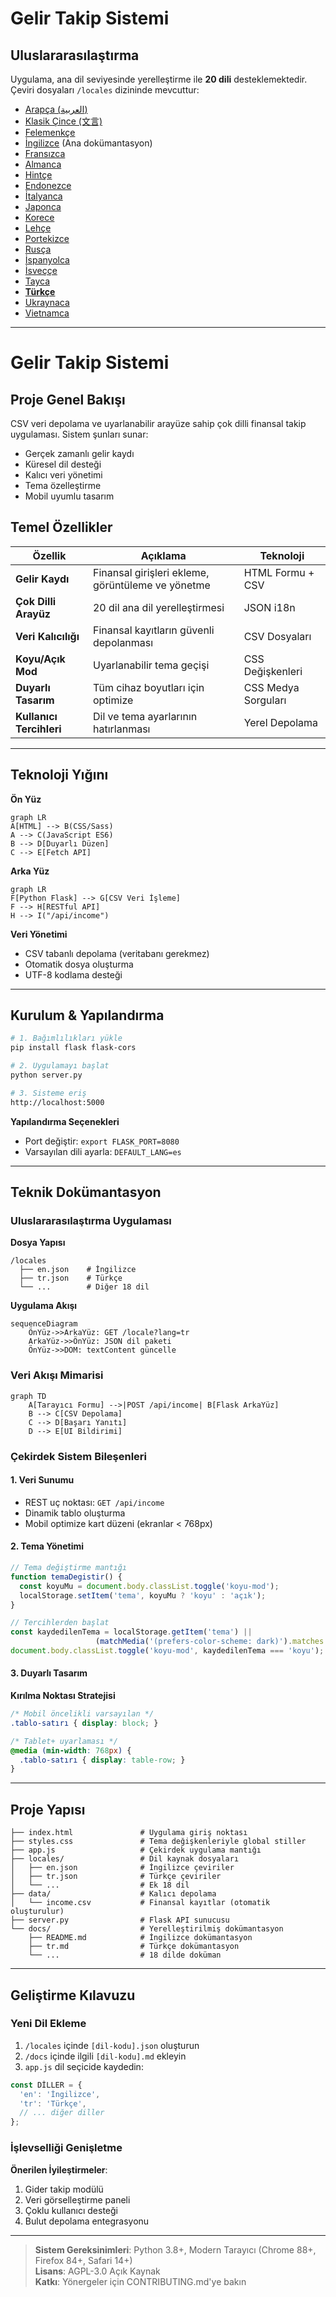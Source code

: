 # Gelir Takip Sistemi
## Uluslararasılaştırma  
Uygulama, ana dil seviyesinde yerelleştirme ile **20 dili** desteklemektedir. Çeviri dosyaları `/locales` dizininde mevcuttur:

- [Arapça (العربية)](ar.md)  
- [Klasik Çince (文言)](zh.md)  
- [Felemenkçe](nl.md)  
- [İngilizce](README.md) (Ana dokümantasyon)  
- [Fransızca](fr.md)  
- [Almanca](de.md)  
- [Hintçe](hi.md)  
- [Endonezce](id.md)  
- [İtalyanca](it.md)  
- [Japonca](ja.md)  
- [Korece](ko.md)  
- [Lehçe](pl.md)  
- [Portekizce](pt.md)  
- [Rusça](ru.md)  
- [İspanyolca](es.md)  
- [İsveççe](sv.md)  
- [Tayca](th.md)  
- **[Türkçe](tr.md)**  
- [Ukraynaca](uk.md)  
- [Vietnamca](vi.md)  

---

# Gelir Takip Sistemi

## Proje Genel Bakışı  
CSV veri depolama ve uyarlanabilir arayüze sahip çok dilli finansal takip uygulaması. Sistem şunları sunar:

- Gerçek zamanlı gelir kaydı
- Küresel dil desteği
- Kalıcı veri yönetimi
- Tema özelleştirme
- Mobil uyumlu tasarım

## Temel Özellikler  
| Özellik | Açıklama | Teknoloji |
|---------|-------------|------------|
| **Gelir Kaydı** | Finansal girişleri ekleme, görüntüleme ve yönetme | HTML Formu + CSV |
| **Çok Dilli Arayüz** | 20 dil ana dil yerelleştirmesi | JSON i18n |
| **Veri Kalıcılığı** | Finansal kayıtların güvenli depolanması | CSV Dosyaları |
| **Koyu/Açık Mod** | Uyarlanabilir tema geçişi | CSS Değişkenleri |
| **Duyarlı Tasarım** | Tüm cihaz boyutları için optimize | CSS Medya Sorguları |
| **Kullanıcı Tercihleri** | Dil ve tema ayarlarının hatırlanması | Yerel Depolama |

---

## Teknoloji Yığını  
**Ön Yüz**  
```mermaid
graph LR
A[HTML] --> B(CSS/Sass)
A --> C(JavaScript ES6)
B --> D[Duyarlı Düzen]
C --> E[Fetch API]
```

**Arka Yüz**  
```mermaid
graph LR
F[Python Flask] --> G[CSV Veri İşleme]
F --> H[RESTful API]
H --> I("/api/income")
```

**Veri Yönetimi**  
- CSV tabanlı depolama (veritabanı gerekmez)
- Otomatik dosya oluşturma
- UTF-8 kodlama desteği

---

## Kurulum & Yapılandırma  
```bash
# 1. Bağımlılıkları yükle
pip install flask flask-cors

# 2. Uygulamayı başlat
python server.py

# 3. Sisteme eriş
http://localhost:5000
```

**Yapılandırma Seçenekleri**  
- Port değiştir: `export FLASK_PORT=8080`
- Varsayılan dili ayarla: `DEFAULT_LANG=es`

---

## Teknik Dokümantasyon

### Uluslararasılaştırma Uygulaması  
**Dosya Yapısı**  
```
/locales
  ├── en.json    # İngilizce
  ├── tr.json    # Türkçe
  └── ...        # Diğer 18 dil
```

**Uygulama Akışı**  
```mermaid
sequenceDiagram
    ÖnYüz->>ArkaYüz: GET /locale?lang=tr
    ArkaYüz->>ÖnYüz: JSON dil paketi
    ÖnYüz->>DOM: textContent güncelle
```

### Veri Akışı Mimarisi  
```mermaid
graph TD
    A[Tarayıcı Formu] -->|POST /api/income| B[Flask ArkaYüz]
    B --> C[CSV Depolama]
    C --> D[Başarı Yanıtı]
    D --> E[UI Bildirimi]
```

### Çekirdek Sistem Bileşenleri  
#### 1. Veri Sunumu  
- REST uç noktası: `GET /api/income`
- Dinamik tablo oluşturma
- Mobil optimize kart düzeni (ekranlar < 768px)

#### 2. Tema Yönetimi  
```javascript
// Tema değiştirme mantığı
function temaDegistir() {
  const koyuMu = document.body.classList.toggle('koyu-mod');
  localStorage.setItem('tema', koyuMu ? 'koyu' : 'açık');
}

// Tercihlerden başlat
const kaydedilenTema = localStorage.getItem('tema') || 
                   (matchMedia('(prefers-color-scheme: dark)').matches ? 'koyu' : 'açık');
document.body.classList.toggle('koyu-mod', kaydedilenTema === 'koyu');
```

#### 3. Duyarlı Tasarım  
**Kırılma Noktası Stratejisi**  
```css
/* Mobil öncelikli varsayılan */
.tablo-satırı { display: block; }

/* Tablet+ uyarlaması */
@media (min-width: 768px) {
  .tablo-satırı { display: table-row; }
}
```

---

## Proje Yapısı  
```
├── index.html               # Uygulama giriş noktası
├── styles.css               # Tema değişkenleriyle global stiller
├── app.js                   # Çekirdek uygulama mantığı
├── locales/                 # Dil kaynak dosyaları
│   ├── en.json              # İngilizce çeviriler
│   ├── tr.json              # Türkçe çeviriler
│   └── ...                  # Ek 18 dil
├── data/                    # Kalıcı depolama
│   └── income.csv           # Finansal kayıtlar (otomatik oluşturulur)
├── server.py                # Flask API sunucusu
└── docs/                    # Yerelleştirilmiş dokümantasyon
    ├── README.md            # İngilizce dokümantasyon
    ├── tr.md                # Türkçe dokümantasyon
    └── ...                  # 18 dilde doküman
```

---

## Geliştirme Kılavuzu  
### Yeni Dil Ekleme  
1. `/locales` içinde `[dil-kodu].json` oluşturun  
2. `/docs` içinde ilgili `[dil-kodu].md` ekleyin  
3. `app.js` dil seçicide kaydedin:  
```javascript
const DİLLER = {
  'en': 'İngilizce',
  'tr': 'Türkçe',
  // ... diğer diller
};
```

### İşlevselliği Genişletme  
**Önerilen İyileştirmeler**:  
1. Gider takip modülü  
2. Veri görselleştirme paneli  
3. Çoklu kullanıcı desteği  
4. Bulut depolama entegrasyonu  

---
> **Sistem Gereksinimleri**: Python 3.8+, Modern Tarayıcı (Chrome 88+, Firefox 84+, Safari 14+)  
> **Lisans**: AGPL-3.0 Açık Kaynak  
> **Katkı**: Yönergeler için CONTRIBUTING.md'ye bakın  